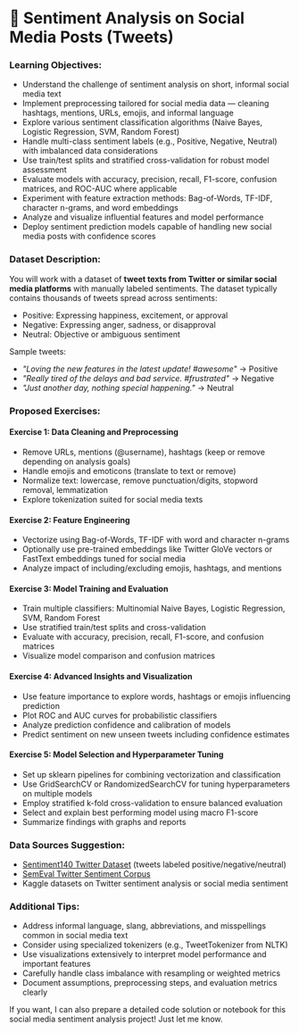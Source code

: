 # 📱 Sentiment Analysis on Social Media Posts (Tweets)

### **Learning Objectives:**

- Understand the challenge of sentiment analysis on short, informal social media text
- Implement preprocessing tailored for social media data — cleaning hashtags, mentions, URLs, emojis, and informal language
- Explore various sentiment classification algorithms (Naive Bayes, Logistic Regression, SVM, Random Forest)
- Handle multi-class sentiment labels (e.g., Positive, Negative, Neutral) with imbalanced data considerations
- Use train/test splits and stratified cross-validation for robust model assessment
- Evaluate models with accuracy, precision, recall, F1-score, confusion matrices, and ROC-AUC where applicable
- Experiment with feature extraction methods: Bag-of-Words, TF-IDF, character n-grams, and word embeddings
- Analyze and visualize influential features and model performance
- Deploy sentiment prediction models capable of handling new social media posts with confidence scores


### **Dataset Description:**

You will work with a dataset of **tweet texts from Twitter or similar social media platforms** with manually labeled sentiments. The dataset typically contains thousands of tweets spread across sentiments:

- Positive: Expressing happiness, excitement, or approval
- Negative: Expressing anger, sadness, or disapproval
- Neutral: Objective or ambiguous sentiment

Sample tweets:

- *"Loving the new features in the latest update! \#awesome"* → Positive
- *"Really tired of the delays and bad service. \#frustrated"* → Negative
- *"Just another day, nothing special happening."* → Neutral


### **Proposed Exercises:**

#### Exercise 1: **Data Cleaning and Preprocessing**

- Remove URLs, mentions (@username), hashtags (keep or remove depending on analysis goals)
- Handle emojis and emoticons (translate to text or remove)
- Normalize text: lowercase, remove punctuation/digits, stopword removal, lemmatization
- Explore tokenization suited for social media texts


#### Exercise 2: **Feature Engineering**

- Vectorize using Bag-of-Words, TF-IDF with word and character n-grams
- Optionally use pre-trained embeddings like Twitter GloVe vectors or FastText embeddings tuned for social media
- Analyze impact of including/excluding emojis, hashtags, and mentions


#### Exercise 3: **Model Training and Evaluation**

- Train multiple classifiers: Multinomial Naive Bayes, Logistic Regression, SVM, Random Forest
- Use stratified train/test splits and cross-validation
- Evaluate with accuracy, precision, recall, F1-score, and confusion matrices
- Visualize model comparison and confusion matrices


#### Exercise 4: **Advanced Insights and Visualization**

- Use feature importance to explore words, hashtags or emojis influencing prediction
- Plot ROC and AUC curves for probabilistic classifiers
- Analyze prediction confidence and calibration of models
- Predict sentiment on new unseen tweets including confidence estimates


#### Exercise 5: **Model Selection and Hyperparameter Tuning**

- Set up sklearn pipelines for combining vectorization and classification
- Use GridSearchCV or RandomizedSearchCV for tuning hyperparameters on multiple models
- Employ stratified k-fold cross-validation to ensure balanced evaluation
- Select and explain best performing model using macro F1-score
- Summarize findings with graphs and reports


### **Data Sources Suggestion:**

- [Sentiment140 Twitter Dataset](http://help.sentiment140.com/for-students) (tweets labeled positive/negative/neutral)
- [SemEval Twitter Sentiment Corpus](https://alt.qcri.org/semeval2017/task4/)
- Kaggle datasets on Twitter sentiment analysis or social media sentiment


### **Additional Tips:**

- Address informal language, slang, abbreviations, and misspellings common in social media text
- Consider using specialized tokenizers (e.g., TweetTokenizer from NLTK)
- Use visualizations extensively to interpret model performance and important features
- Carefully handle class imbalance with resampling or weighted metrics
- Document assumptions, preprocessing steps, and evaluation metrics clearly

If you want, I can also prepare a detailed code solution or notebook for this social media sentiment analysis project! Just let me know.

